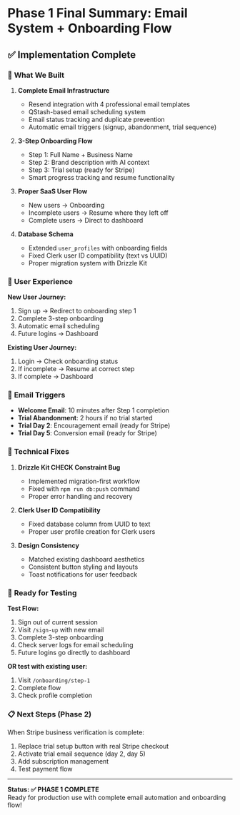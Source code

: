 # Phase 1 Final Summary: Email System + Onboarding Flow

## ✅ **Implementation Complete**

### 🎯 **What We Built**

1. **Complete Email Infrastructure**
   - Resend integration with 4 professional email templates
   - QStash-based email scheduling system
   - Email status tracking and duplicate prevention
   - Automatic email triggers (signup, abandonment, trial sequence)

2. **3-Step Onboarding Flow**
   - Step 1: Full Name + Business Name
   - Step 2: Brand description with AI context
   - Step 3: Trial setup (ready for Stripe)
   - Smart progress tracking and resume functionality

3. **Proper SaaS User Flow**
   - New users → Onboarding
   - Incomplete users → Resume where they left off
   - Complete users → Direct to dashboard

4. **Database Schema**
   - Extended `user_profiles` with onboarding fields
   - Fixed Clerk user ID compatibility (text vs UUID)
   - Proper migration system with Drizzle Kit

### 🚀 **User Experience**

**New User Journey:**
1. Sign up → Redirect to onboarding step 1
2. Complete 3-step onboarding
3. Automatic email scheduling
4. Future logins → Dashboard

**Existing User Journey:**
1. Login → Check onboarding status
2. If incomplete → Resume at correct step
3. If complete → Dashboard

### 📧 **Email Triggers**

- **Welcome Email**: 10 minutes after Step 1 completion
- **Trial Abandonment**: 2 hours if no trial started
- **Trial Day 2**: Encouragement email (ready for Stripe)
- **Trial Day 5**: Conversion email (ready for Stripe)

### 🔧 **Technical Fixes**

1. **Drizzle Kit CHECK Constraint Bug**
   - Implemented migration-first workflow
   - Fixed with `npm run db:push` command
   - Proper error handling and recovery

2. **Clerk User ID Compatibility**
   - Fixed database column from UUID to text
   - Proper user profile creation for Clerk users

3. **Design Consistency**
   - Matched existing dashboard aesthetics
   - Consistent button styling and layouts
   - Toast notifications for user feedback

### 🎉 **Ready for Testing**

**Test Flow:**
1. Sign out of current session
2. Visit `/sign-up` with new email
3. Complete 3-step onboarding
4. Check server logs for email scheduling
5. Future logins go directly to dashboard

**OR test with existing user:**
1. Visit `/onboarding/step-1`
2. Complete flow
3. Check profile completion

### 📋 **Next Steps (Phase 2)**

When Stripe business verification is complete:
1. Replace trial setup button with real Stripe checkout
2. Activate trial email sequence (day 2, day 5)
3. Add subscription management
4. Test payment flow

---

**Status: ✅ PHASE 1 COMPLETE**  
Ready for production use with complete email automation and onboarding flow!